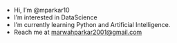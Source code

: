 - Hi, I’m @mparkar10
- I’m interested in DataScience
- I’m currently learning Python and Artificial Intelligence.
- Reach me at marwahparkar2001@gmail.com

